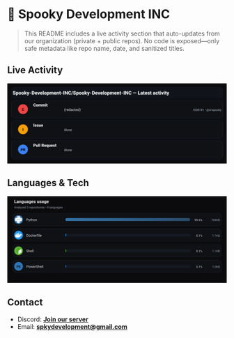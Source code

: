 # 👻 Spooky Development INC

> This README includes a live activity section that auto-updates from our organization (private + public repos). No code is exposed—only safe metadata like repo name, date, and sanitized titles.

## Live Activity
![Repo Snapshot](./assets/repo-snapshot.svg?v=275d84094d)

## Languages & Tech
![Languages Usage](./assets/languages.svg?v=70dde2775b)

## Contact
- Discord: **[Join our server](https://discord.gg/XYspZgEEJb)**
- Email: **spkydevelopment@gmail.com**
